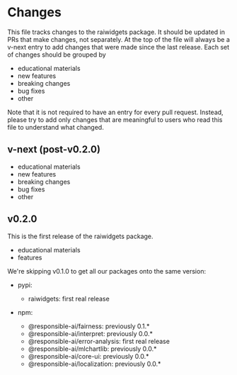 # Changes

This file tracks changes to the raiwidgets package.
It should be updated in PRs that make changes, not separately.
At the top of the file will always be a v-next entry to add changes that
were made since the last release.
Each set of changes should be grouped by

- educational materials
- new features
- breaking changes
- bug fixes
- other

Note that it is not required to have an entry for every pull request.
Instead, please try to add only changes that are meaningful to users who read
this file to understand what changed.

## v-next (post-v0.2.0)

- educational materials
- new features
- breaking changes
- bug fixes
- other

## v0.2.0

This is the first release of the raiwidgets package.

- educational materials
- features

We're skipping v0.1.0 to get all our packages onto the same version:

- pypi:
  - raiwidgets: first real release

- npm:
  - @responsible-ai/fairness: previously 0.1.*
  - @responsible-ai/interpret: previously 0.0.*
  - @responsible-ai/error-analysis: first real release
  - @responsible-ai/mlchartlib: previously 0.0.*
  - @responsible-ai/core-ui: previously 0.0.*
  - @responsible-ai/localization: previously 0.0.*
